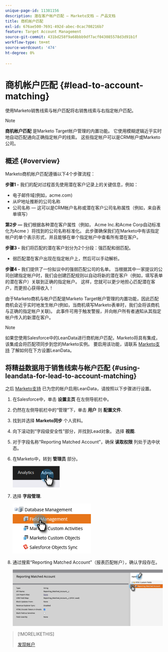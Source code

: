 ```yaml
---
unique-page-id: 11381156
description: 潜在客户帐户匹配 — Marketo文档 — 产品文档
title: 商机帐户匹配
exl-id: 676ae500-7691-492d-abec-0cac708216b7
feature: Target Account Management
source-git-commit: 431bd258f9a68bbb9df7acf043085578d3d91b1f
workflow-type: tm+mt
source-wordcount: '474'
ht-degree: 0%

---
```


# 商机帐户匹配 {#lead-to-account-matching}

使用Marketo销售线索与帐户匹配将右销售线索与右指定帐户匹配。

>[!NOTE]
>
>**商机帐户匹配** 是Marketo Target帐户管理的内置功能。 它使用模糊逻辑近乎实时地自动匹配通向正确指定帐户的线索。 这些指定帐户可以是CRM帐户或Marketo公司。

## 概述 {#overview}

Marketo商机帐户匹配遵循以下4个步骤流程：

**步骤1 -** 我们的配对过程首先使用潜在客户记录上的关键信息，例如：

* 电子邮件域(例如，acme.com)
* 从IP地址推断的公司名称
* 公司名称 — 这可以是CRM帐户名称或潜在客户公司名称属性（例如，来自表单填写）

**第2步 —** 我们根据各种潜在客户属性（例如， Acme Inc.和Acme Corp自动标准化为Acme ）将找到的公司名称标准化。 此步骤确保我们在Marketo中有该指定帐户的单个表示形式，并且能够在单个指定帐户中查看所有潜在客户。

**步骤3 -** 我们将匹配的潜在客户划分为2个分段：强匹配和弱匹配。

* 弱匹配潜在客户出现在指定帐户上，然后可以手动解析。

**步骤4 -** 我们提供了一份拟议中的强弱匹配公司的名单。 当根据其中一家提议的公司创建指定帐户时，我们会创建匹配规则以自动将新的潜在客户（例如，填写表单的潜在客户）关联到正确的指定帐户。 这样，您就可以更少地担心匹配潜在客户，而更担心获得收入！

由于Marketo商机与帐户匹配是Marketo Target帐户管理的内置功能，因此匹配商机会近乎实时地发生帐户(例如，当商机填写Marketo表单时，我们会将该商机与正确的指定帐户关联)。 此事件可用于触发警报，并向帐户所有者通知从其指定帐户传入的新潜在客户。

>[!NOTE]
>
>如果您使用Salesforce中的LeanData进行商机帐户匹配，Marketo将具有集成，该集成会将匹配项同步到您的Marketo实例。 要启用该功能，请联系 [Marketo支持](https://nation.marketo.com/t5/Support/ct-p/Support) 了解如何在下方设置LeanData。

## 将精益数据用于销售线索与帐户匹配 {#using-leandata-for-lead-to-account-matching}

之后 [Marketo支持](https://nation.marketo.com/t5/Support/ct-p/Support) 已为您的帐户启用LeanData，请按照以下步骤进行设置。

1. 在Salesforce中，单击 **设置主页** 在左侧导航栏中。

1. 仍然在左侧导航栏中的“管理”下，单击 **用户** 则 **配置文件**.

1. 找到并选择 **Marketo同步** 个人资料。

1. 向下滚动到“字段级安全性”部分，并找到Lead对象。 选择 **视图**.

1. 对于字段名称“Reporting Matched Account”，确保 **读取权限** 列处于选中状态。

1. 在Marketo中，转到 **管理员** 部分。

   ![](assets/lead-to-account-matching-1.png)

1. 选择 **字段管理**.

   ![](assets/lead-to-account-matching-2.png)

1. 通过搜索“Reporting Matched Account”（报表匹配帐户），确认字段存在。

   ![](assets/lead-to-account-matching-3.png)

>[!MORELIKETHIS]
>
>[发现帐户](/help/marketo/product-docs/target-account-management/target/named-accounts/discover-accounts.md)
